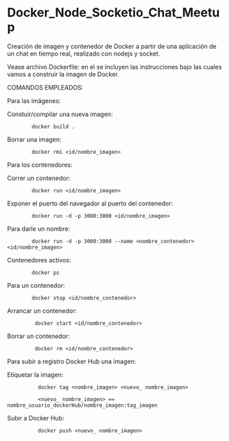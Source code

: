 # Docker_Node_Socketio_Chat_Meetup
Creación de imagen y contenedor de Docker a partir de una aplicación de un chat en tiempo real, realizado con nodejs y socket.

Vease archivo Dockerfile: en el se incluyen las instrucciones bajo las cuales vamos a construir la imagen de Docker.

COMANDOS EMPLEADOS:
  
  Para las imágenes:
  
   Constuir/compilar una nueva imagen:
    
            docker build .
            
   Borrar una imagen:
   
            docker rmi <id/nombre_imagen>
            
 Para los contenedores:
 
   Correr un contenedor:
    
            docker run <id/nombre_imagen>
            
   Exponer el puerto del navegador al puerto del contenedor:
    
            docker run -d -p 3000:3000 <id/nombre_imagen>
            
   Para darle un nombre:
    
            docker run -d -p 3000:3000 --name <nombre_contenedor> <id/nombre_imagen>
            
   Contenedores activos:
    
            docker ps
            
   Para un contenedor:
    
            docker stop <id/nombre_contenedor>
            
   Arrancar un contenedor:
    
             docker start <id/nombre_contenedor>
             
   Borrar un contenedor:
    
             docker rm <id/nombre_contenedor>
    
 Para subir a registro Docker Hub una imagen:
  
   Etiquetar la imagen:
    
              docker tag <nombre_imagen> <nuevo_ nombre_imagen>
              
              <nuevo_ nombre_imagen> == nombre_usuario_dockerHub/nombre_imagen:tag_imagen
              
   Subir a Docker Hub:
    
              docker push <nuevo_ nombre_imagen>
              

